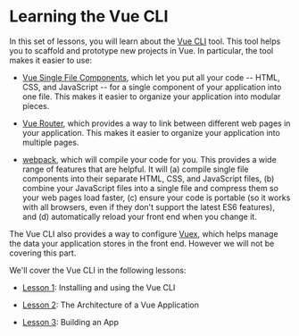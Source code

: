 # Learning the Vue CLI

In this set of lessons, you will learn about the [Vue
CLI](https://cli.vuejs.org/) tool. This tool helps you to scaffold and prototype
new projects in Vue. In particular, the tool makes it easier to use: 

- [Vue Single File Components](https://vuejs.org/v2/guide/single-file-components.html),
  which let you put all your code -- HTML, CSS, and JavaScript -- for a single
  component of your application into one file. This makes it easier to organize your application into modular pieces.

- [Vue Router](https://router.vuejs.org/), which provides a way to
link between different web pages in your application. This makes it easier
to organize your application into multiple pages.

- [webpack](https://webpack.js.org/), which will compile
your code for you. This provides a wide range of features that
are helpful. It will (a) compile single file components into their separate HTML, CSS, and JavaScript files, (b) combine your JavaScript files into a single file and compress them so your web pages load faster, (c) ensure your code is portable (so it works with all browsers, even if they don't support the latest ES6 features), and (d) automatically reload your front end when you change it.

The Vue CLI also provides a way to configure [Vuex](https://vuex.vuejs.org/), which helps manage the data your application stores in the front end. However
we will not be covering this part.

We'll cover the Vue CLI in the following lessons:

- [Lesson 1](/tutorials/lesson1.md): Installing and using the Vue CLI

- [Lesson 2](/tutorials/lesson2.md): The Architecture of a Vue Application

- [Lesson 3](/tutorials/lesson3.md): Building an App

